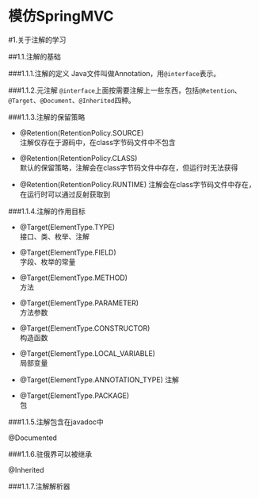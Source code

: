 # 模仿SpringMVC 

#1.关于注解的学习

##1.1.注解的基础

###1.1.1.注解的定义
Java文件叫做Annotation，用`@interface`表示。

###1.1.2.元注解
`@interface`上面按需要注解上一些东西，包括`@Retention`、`@Target`、`@Document`、`@Inherited`四种。

###1.1.3.注解的保留策略

- @Retention(RetentionPolicy.SOURCE)  
注解仅存在于源码中，在class字节码文件中不包含

- @Retention(RetentionPolicy.CLASS)    
默认的保留策略，注解会在class字节码文件中存在，但运行时无法获得

- @Retention(RetentionPolicy.RUNTIME) 
注解会在class字节码文件中存在，在运行时可以通过反射获取到

###1.1.4.注解的作用目标

- @Target(ElementType.TYPE)                      
接口、类、枚举、注解

- @Target(ElementType.FIELD)                     
字段、枚举的常量

- @Target(ElementType.METHOD)                 
方法

- @Target(ElementType.PARAMETER)            
方法参数

- @Target(ElementType.CONSTRUCTOR)       
构造函数

- @Target(ElementType.LOCAL_VARIABLE)   
局部变量

- @Target(ElementType.ANNOTATION_TYPE) 
注解

- @Target(ElementType.PACKAGE)               
包  

###1.1.5.注解包含在javadoc中

@Documented

###1.1.6.驻俄界可以被继承

@Inherited

###1.1.7.注解解析器
